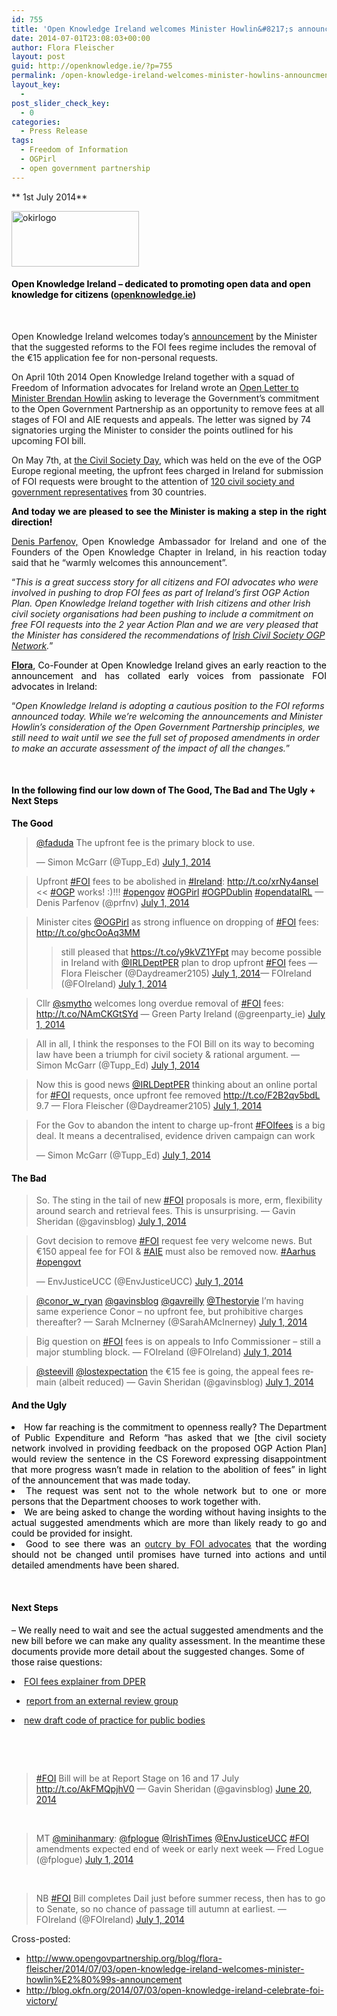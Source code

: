 ```yaml
---
id: 755
title: 'Open Knowledge Ireland welcomes Minister Howlin&#8217;s announcement that Government has approved the removal of an application fee for Freedom of Information Requests'
date: 2014-07-01T23:08:03+00:00
author: Flora Fleischer
layout: post
guid: http://openknowledge.ie/?p=755
permalink: /open-knowledge-ireland-welcomes-minister-howlins-announcment-that-government-has-approved-the-removal-of-an-application-fee-for-freedom-of-information-requests/
layout_key:
  - 
post_slider_check_key:
  - 0
categories:
  - Press Release
tags:
  - Freedom of Information
  - OGPirl
  - open government partnership
---
```

** 1st July 2014**

[<img class="alignleft wp-image-630 size-full" src="http://openknowledge.ie/wp-content/uploads/2014/05/okirlogo1.png" alt="okirlogo" width="204" height="89" />](http://openknowledge.ie/wp-content/uploads/2014/05/okirlogo1.png)

#### **<span style="color: #000000;">Open Knowledge Ireland &#8211; dedicated to promoting open data and open knowledge for citizens</span> ([openknowledge.ie](http://openknowledge.ie/about/#doing))**

&nbsp;

Open Knowledge Ireland welcomes today’s <a href="http://www.per.gov.ie/minister-howlin-announces-government-approval-for-removal-of-foi-application-fee/" target="_blank">announcement</a> by the Minister that the suggested reforms to the FOI fees regime includes the removal of the €15 application fee for non-personal requests.

On April 10th 2014 Open Knowledge Ireland together with a squad of Freedom of Information advocates for Ireland wrote an [Open Letter to Minister Brendan Howlin](http://openknowledge.ie/open-letter-calling-for-abolishing-foiaie-fees/) asking to leverage the Government’s commitment to the Open Government Partnership as an opportunity to remove fees at all stages of FOI and AIE requests and appeals. The letter was signed by 74 signatories urging the Minister to consider the points outlined for his upcoming FOI bill.

On May 7th, at [the Civil Society Day](http://irl.okfn.org/files/2014/05/agenda1.pdf), which was held on the eve of the OGP Europe regional meeting, the upfront fees charged in Ireland for submission of FOI requests were brought to the attention of [120 civil society and government representatives](https://www.flickr.com/photos/123736148@N04/sets/72157644610151071/) from 30 countries.

<p style="text-align: justify;">
  <strong><span style="color: #000000;"><span class="l6"><span class="l6"> And today we are pleased to see the Minister is making a step in the right direction!</span></span></span></strong>
</p>

<p style="text-align: justify;">
  <a href="https://twitter.com/prfnv" target="_blank">Denis Parfenov,</a> Open Knowledge Ambassador for Ireland and one of the Founders of the Open Knowledge Chapter in Ireland, in his reaction today said that he “warmly welcomes this announcement”.
</p>

“_This is a great success story for all citizens and FOI advocates who were involved in pushing to drop FOI fees as part of Ireland’s first OGP Action Plan. Open Knowledge Ireland together with Irish citizens and other Irish civil society organisations had been pushing to include a commitment on free FOI requests into the 2 year Action Plan and we are very pleased that the Minister has considered the recommendations of [Irish Civil Society OGP Network](https://twitter.com/OGPirl)._”

<p style="text-align: justify;">
  <strong><a href="https://twitter.com/Daydreamer2105">Flora</a></strong><span style="color: #000000;">, Co-Founder at Open Knowledge Ireland gives an early reaction to the announcement and has collated early voices from passionate FOI advocates in Ireland:</span>
</p>

“_Open Knowledge Ireland is adopting a cautious position to the FOI reforms announced today. While we’re welcoming the announcements and Minister Howlin’s consideration of the Open Government Partnership principles, we still need to wait until we see the full set of proposed amendments in order to make an accurate assessment of the impact of all the changes._”

<p style="text-align: justify;">
  <strong><span style="color: #000000;"> </span></strong>
</p>

#### <span style="color: #000000;"><strong>In the following find our low down of The Good, The Bad and The Ugly + Next Steps</strong></span>

**<span style="color: #000000;">The Good</span>**

<blockquote class="twitter-tweet" lang="en" data-conversation="none">
  <p>
    <a href="https://twitter.com/faduda">@faduda</a> The upfront fee is the primary block to use.
  </p>
  
  <p>
    — Simon McGarr (@Tupp_Ed) <a href="https://twitter.com/Tupp_Ed/statuses/484078176105418752">July 1, 2014</a>
  </p>
</blockquote>

<blockquote class="twitter-tweet" lang="en">
  <p>
    Upfront <a href="https://twitter.com/hashtag/FOI?src=hash">#FOI</a> fees to be abolished in <a href="https://twitter.com/hashtag/Ireland?src=hash">#Ireland</a>: <a href="http://t.co/xrNy4anseI">http://t.co/xrNy4anseI</a> << <a href="https://twitter.com/hashtag/OGP?src=hash">#OGP</a> works! :)!!! <a href="https://twitter.com/hashtag/opengov?src=hash">#opengov</a> <a href="https://twitter.com/hashtag/OGPirl?src=hash">#OGPirl</a> <a href="https://twitter.com/hashtag/OGPDublin?src=hash">#OGPDublin</a> <a href="https://twitter.com/hashtag/opendataIRL?src=hash">#opendataIRL</a> — Denis Parfenov (@prfnv) <a href="https://twitter.com/prfnv/statuses/484009118186082305">July 1, 2014</a>
  </p>
</blockquote>

<blockquote class="twitter-tweet" lang="en">
  <p>
    Minister cites <a href="https://twitter.com/OGPirl">@OGPirl</a> as strong influence on dropping of <a href="https://twitter.com/hashtag/FOI?src=hash">#FOI</a> fees: <a href="http://t.co/ghcOoAq3MM">http://t.co/ghcOoAq3MM</a>
  </p>
  
  <blockquote class="twitter-tweet" lang="en">
    <p>
      still pleased that <a href="https://t.co/y9kVZ1YFpt">https://t.co/y9kVZ1YFpt</a> may become possible in Ireland with <a href="https://twitter.com/IRLDeptPER">@IRLDeptPER</a> plan to drop upfront <a href="https://twitter.com/hashtag/FOI?src=hash">#FOI</a> fees — Flora Fleischer (@Daydreamer2105) <a href="https://twitter.com/Daydreamer2105/statuses/484108285596164096">July 1, 2014</a>— FOIreland (@FOIreland) <a href="https://twitter.com/FOIreland/statuses/483966538933096448">July 1, 2014</a>
    </p>
  </blockquote>
</blockquote>

<blockquote class="twitter-tweet" lang="en">
  <p>
    Cllr <a href="https://twitter.com/smytho">@smytho</a> welcomes long overdue removal of <a href="https://twitter.com/hashtag/FOI?src=hash">#FOI</a> fees: <a href="http://t.co/NAmCKGtSYd">http://t.co/NAmCKGtSYd</a> — Green Party Ireland (@greenparty_ie) <a href="https://twitter.com/greenparty_ie/statuses/483981909513748480">July 1, 2014</a>
  </p>
</blockquote>

<blockquote class="twitter-tweet" lang="en">
  <p>
    All in all, I think the responses to the FOI Bill on its way to becoming law have been a triumph for civil society & rational argument. — Simon McGarr (@Tupp_Ed) <a href="https://twitter.com/Tupp_Ed/statuses/484074413185568769">July 1, 2014</a>
  </p>
</blockquote>

<blockquote class="twitter-tweet" lang="en">
  <p>
    Now this is good news <a href="https://twitter.com/IRLDeptPER">@IRLDeptPER</a> thinking about an online portal for <a href="https://twitter.com/hashtag/FOI?src=hash">#FOI</a> requests, once upfront fee removed <a href="http://t.co/F2B2qv5bdL">http://t.co/F2B2qv5bdL</a> 9.7 — Flora Fleischer (@Daydreamer2105) <a href="https://twitter.com/Daydreamer2105/statuses/484040540187803649">July 1, 2014</a>
  </p>
</blockquote>

<blockquote class="twitter-tweet" lang="en">
  <p>
    For the Gov to abandon the intent to charge up-front <a href="https://twitter.com/hashtag/FOIfees?src=hash">#FOIfees</a> is a big deal. It means a decentralised, evidence driven campaign can work
  </p>
  
  <p>
    — Simon McGarr (@Tupp_Ed) <a href="https://twitter.com/Tupp_Ed/statuses/484081810176212992">July 1, 2014</a>
  </p>
</blockquote>

#### 

#### 

#### <span style="color: #000000;">The Bad</span>

<blockquote class="twitter-tweet" lang="en">
  <p>
    So. The sting in the tail of new <a href="https://twitter.com/hashtag/FOI?src=hash">#FOI</a> proposals is more, erm, flexibility around search and retrieval fees. This is unsurprising. — Gavin Sheridan (@gavinsblog) <a href="https://twitter.com/gavinsblog/statuses/483997684458848256">July 1, 2014</a>
  </p>
</blockquote>

<blockquote class="twitter-tweet" lang="en">
  <p>
    Govt decision to remove <a href="https://twitter.com/hashtag/FOI?src=hash">#FOI</a> request fee very welcome news. But €150 appeal fee for FOI & <a href="https://twitter.com/hashtag/AIE?src=hash">#AIE</a> must also be removed now. <a href="https://twitter.com/hashtag/Aarhus?src=hash">#Aarhus</a> <a href="https://twitter.com/hashtag/opengovt?src=hash">#opengovt</a>
  </p>
  
  <p>
    — EnvJusticeUCC (@EnvJusticeUCC) <a href="https://twitter.com/EnvJusticeUCC/statuses/484042421039550464">July 1, 2014</a>
  </p>
</blockquote>

<blockquote class="twitter-tweet" lang="en">
  <p>
    <a href="https://twitter.com/conor_w_ryan">@conor_w_ryan</a> <a href="https://twitter.com/gavinsblog">@gavinsblog</a> <a href="https://twitter.com/gavreilly">@gavreilly</a> <a href="https://twitter.com/Thestoryie">@Thestoryie</a> I&#8217;m having same experience Conor &#8211; no upfront fee, but prohibitive charges thereafter? — Sarah McInerney (@SarahAMcInerney) <a href="https://twitter.com/SarahAMcInerney/statuses/483984289244381184">July 1, 2014</a>
  </p>
</blockquote>

<blockquote class="twitter-tweet" lang="en">
  <p>
    Big question on <a href="https://twitter.com/hashtag/FOI?src=hash">#FOI</a> fees is on appeals to Info Commissioner &#8211; still a major stumbling block. — FOIreland (@FOIreland) <a href="https://twitter.com/FOIreland/statuses/483956886916857858">July 1, 2014</a>
  </p>
</blockquote>

<blockquote class="twitter-tweet" lang="en" data-conversation="none">
  <p>
    <a href="https://twitter.com/steevill">@steevill</a> <a href="https://twitter.com/lostexpectation">@lostexpectation</a> the €15 fee is going, the appeal fees remain (albeit reduced) — Gavin Sheridan (@gavinsblog) <a href="https://twitter.com/gavinsblog/statuses/484015827340247041">July 1, 2014</a>
  </p>
</blockquote>



#### 

#### **<span style="color: #000000;">And the Ugly</span>**

<li style="text-align: justify;">
  <span style="color: #000000;">How far reaching is the commitment to openness really? The Department of Public Expenditure and R</span><span style="color: #000000;">eform &#8220;has asked that we [the civil society network involved in providing feedback on the proposed OGP Action Plan] would review the sentence in the CS Foreword expressing disappointment that more progress wasn’t made in relation to the abolition of fees&#8221; in light of the announcement that was made today.</span>
</li>

<li style="text-align: justify;">
  <span style="color: #000000;">The request was sent not to the whole network but to one or more persons that the Department chooses to work together with.</span>
</li>
<li style="text-align: justify;">
  <span style="color: #000000;">We are being asked to change the wording without having insights to the actual suggested amendments which are more than likely ready to go and could be provided for insight.</span>
</li>
<li style="text-align: justify;">
  <span style="color: #000000;">Good to see there was an</span> <a href="https://dgroups.org/hivos/ogp/ogpirl/discussions/d874f811">outcry by FOI advocates</a> <span style="color: #000000;">that the wording should not be changed until promises have turned into actions and until detailed amendments have been shared.</span>
</li>

&nbsp;

#### <span style="color: #000000;">Next Steps</span>

<span style="color: #000000;">&#8211; We really need to wait and see the actual suggested amendments and the new bill before we can make any quality assessment. In the meantime these documents provide more detail about the suggested changes. Some of those raise questions:</span>

<li style="text-align: left;">
  <a href="http://per.gov.ie/wp-content/uploads/Fees-Paper.pdf">FOI fees explainer from DPER</a>
</li>

<ul style="text-align: left;">
  <li>
    <a href="http://per.gov.ie/wp-content/uploads/External-Review-Group-Report.pdf">report from an external review group</a>
  </li>
</ul>

<li style="text-align: left;">
  <a href="http://t.co/9BoX3hEQs3">new draft code of practice for public bodies</a>
</li>

&nbsp;

            

<blockquote class="twitter-tweet" lang="en">
  <p>
    <a href="https://twitter.com/hashtag/FOI?src=hash">#FOI</a> Bill will be at Report Stage on 16 and 17 July <a href="http://t.co/AkFMQpjhV0">http://t.co/AkFMQpjhV0</a> — Gavin Sheridan (@gavinsblog) <a href="https://twitter.com/gavinsblog/statuses/479955531311116288">June 20, 2014</a>
  </p>
</blockquote>

&nbsp;

<blockquote class="twitter-tweet" lang="en">
  <p>
    MT <a href="https://twitter.com/minihanmary">@minihanmary</a>: <a href="https://twitter.com/fplogue">@fplogue</a> <a href="https://twitter.com/IrishTimes">@IrishTimes</a> <a href="https://twitter.com/EnvJusticeUCC">@EnvJusticeUCC</a> <a href="https://twitter.com/hashtag/FOI?src=hash">#FOI</a> amendments expected end of week or early next week — Fred Logue (@fplogue) <a href="https://twitter.com/fplogue/statuses/484038255210663936">July 1, 2014</a>
  </p>
</blockquote>

&nbsp;

<blockquote class="twitter-tweet" lang="en">
  <p>
    NB <a href="https://twitter.com/hashtag/FOI?src=hash">#FOI</a> Bill completes Dail just before summer recess, then has to go to Senate, so no chance of passage till autumn at earliest. — FOIreland (@FOIreland) <a href="https://twitter.com/FOIreland/statuses/483964718252822530">July 1, 2014</a>
  </p>
</blockquote>



Cross-posted:

  * <a href="%20   http://www.opengovpartnership.org/blog/flora-fleischer/2014/07/03/open-knowledge-ireland-welcomes-minister-howlin%E2%80%99s-announcement" target="_blank">http://www.opengovpartnership.org/blog/flora-fleischer/2014/07/03/open-knowledge-ireland-welcomes-minister-howlin%E2%80%99s-announcement</a>
  * <a href="http://blog.okfn.org/2014/07/03/open-knowledge-ireland-celebrate-foi-victory/" target="_blank">http://blog.okfn.org/2014/07/03/open-knowledge-ireland-celebrate-foi-victory/</a>

&nbsp;

&nbsp;